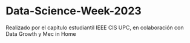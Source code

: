 # Data-Science-Week-2023
Realizado por el capítulo estudiantil IEEE CIS UPC, en colaboración con Data Growth y Mec in Home

